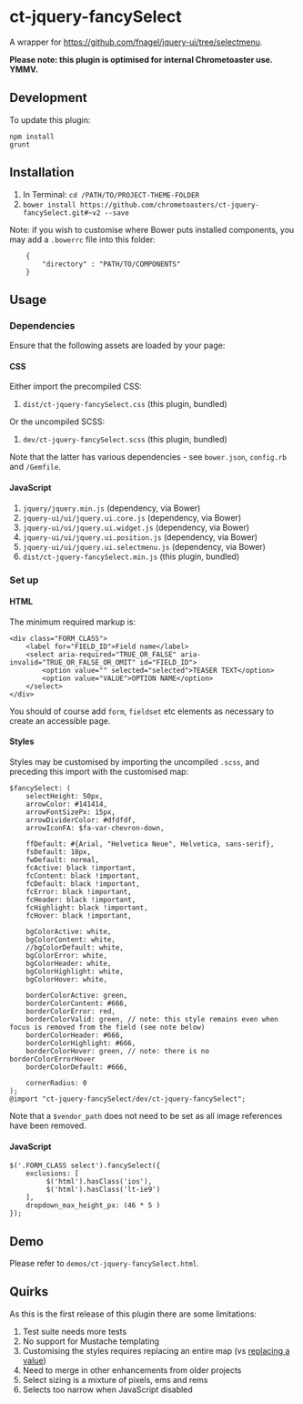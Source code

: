 # ct-jquery-fancySelect

A wrapper for https://github.com/fnagel/jquery-ui/tree/selectmenu.

__Please note: this plugin is optimised for internal Chrometoaster use. YMMV.__

## Development

To update this plugin:

    npm install
    grunt

## Installation

1. In Terminal: `cd /PATH/TO/PROJECT-THEME-FOLDER`
1. `bower install https://github.com/chrometoasters/ct-jquery-fancySelect.git#~v2 --save`

Note: if you wish to customise where Bower puts installed components, you may add a `.bowerrc` file into this folder:

        {
            "directory" : "PATH/TO/COMPONENTS"
        }

## Usage

### Dependencies

Ensure that the following assets are loaded by your page:

#### CSS

Either import the precompiled CSS:

1. `dist/ct-jquery-fancySelect.css` (this plugin, bundled)

Or the uncompiled SCSS:

1. `dev/ct-jquery-fancySelect.scss` (this plugin, bundled)

Note that the latter has various dependencies - see `bower.json`, `config.rb` and `/Gemfile`.

#### JavaScript

1. `jquery/jquery.min.js` (dependency, via Bower)
1. `jquery-ui/ui/jquery.ui.core.js` (dependency, via Bower)
1. `jquery-ui/ui/jquery.ui.widget.js` (dependency, via Bower)
1. `jquery-ui/ui/jquery.ui.position.js` (dependency, via Bower)
1. `jquery-ui/ui/jquery.ui.selectmenu.js` (dependency, via Bower)
1. `dist/ct-jquery-fancySelect.min.js` (this plugin, bundled)

### Set up

#### HTML

The minimum required markup is:

    <div class="FORM_CLASS">
        <label for="FIELD_ID">Field name</label>
        <select aria-required="TRUE_OR_FALSE" aria-invalid="TRUE_OR_FALSE_OR_OMIT" id="FIELD_ID">
            <option value="" selected="selected">TEASER TEXT</option>
            <option value="VALUE">OPTION NAME</option>
        </select>
    </div>

You should of course add `form`, `fieldset` etc elements as necessary to create an accessible page.

#### Styles

Styles may be customised by importing the uncompiled `.scss`, and preceding this import with the customised map:

    $fancySelect: (
        selectHeight: 50px,
        arrowColor: #141414,
        arrowFontSizePx: 15px,
        arrowDividerColor: #dfdfdf,
        arrowIconFA: $fa-var-chevron-down,

        ffDefault: #{Arial, "Helvetica Neue", Helvetica, sans-serif},
        fsDefault: 18px,
        fwDefault: normal,
        fcActive: black !important,
        fcContent: black !important,
        fcDefault: black !important,
        fcError: black !important,
        fcHeader: black !important,
        fcHighlight: black !important,
        fcHover: black !important,

        bgColorActive: white,
        bgColorContent: white,
        //bgColorDefault: white,
        bgColorError: white,
        bgColorHeader: white,
        bgColorHighlight: white,
        bgColorHover: white,

        borderColorActive: green,
        borderColorContent: #666,
        borderColorError: red,
        borderColorValid: green, // note: this style remains even when focus is removed from the field (see note below)
        borderColorHeader: #666,
        borderColorHighlight: #666,
        borderColorHover: green, // note: there is no borderColorErrorHover
        borderColorDefault: #666,

        cornerRadius: 0
    );
    @import "ct-jquery-fancySelect/dev/ct-jquery-fancySelect";

Note that a `$vendor_path` does not need to be set as all image references have been removed.

#### JavaScript

    $('.FORM_CLASS select').fancySelect({
        exclusions: [
             $('html').hasClass('ios'),
             $('html').hasClass('lt-ie9')
        ],
        dropdown_max_height_px: (46 * 5 )
    });

## Demo

Please refer to `demos/ct-jquery-fancySelect.html`.

## Quirks

As this is the first release of this plugin there are some limitations:

1. Test suite needs more tests
1. No support for Mustache templating
1. Customising the styles requires replacing an entire map (vs [replacing a value](http://erskinedesign.com/blog/setting-typographic-scale-with-sass-maps/))
1. Need to merge in other enhancements from older projects
1. Select sizing is a mixture of pixels, ems and rems
1. Selects too narrow when JavaScript disabled
